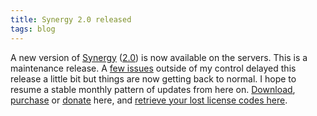 ```yaml
---
title: Synergy 2.0 released
tags: blog
---
```


A new version of [Synergy](http://typechecked.net/a/products/synergy-classic/) ([2.0](http://typechecked.net/a/products/synergy-classic/history/#2.0)) is now available on the servers. This is a maintenance release. A [few issues](http://typechecked.net/a/news/archives/2005/06/synergy_and_syn.php) outside of my control delayed this release a little bit but things are now getting back to normal. I hope to resume a stable monthly pattern of updates from here on. [Download](http://typechecked.net/download.php?item=Synergy.dmg), [purchase](https://typechecked.net/a/products/synergy-classic/purchase/) or [donate](https://typechecked.net/a/products/synergy-classic/donate/) here, and [retrieve your lost license codes here](https://typechecked.net/a/support/registration/).
